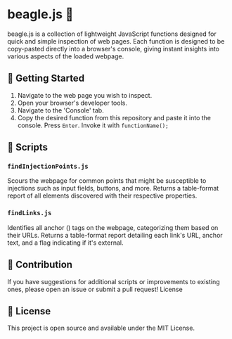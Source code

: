 # beagle.js 🐶

beagle.js is a collection of lightweight JavaScript functions designed for quick and simple inspection of web pages. Each function is designed to be copy-pasted directly into a browser's console, giving instant insights into various aspects of the loaded webpage.

## 🚀 Getting Started

1. Navigate to the web page you wish to inspect.
2. Open your browser's developer tools.
3. Navigate to the 'Console' tab.
4. Copy the desired function from this repository and paste it into the console. Press `Enter`. Invoke it with `functionName();`

## 📜 Scripts

### `findInjectionPoints.js`

Scours the webpage for common points that might be susceptible to injections such as input fields, buttons, and more. Returns a table-format report of all elements discovered with their respective properties.

### `findLinks.js`

Identifies all anchor (<a>) tags on the webpage, categorizing them based on their URLs. Returns a table-format report detailing each link's URL, anchor text, and a flag indicating if it's external.

## 🙋 Contribution

If you have suggestions for additional scripts or improvements to existing ones, please open an issue or submit a pull request!
License

## 📄 License
This project is open source and available under the MIT License.
